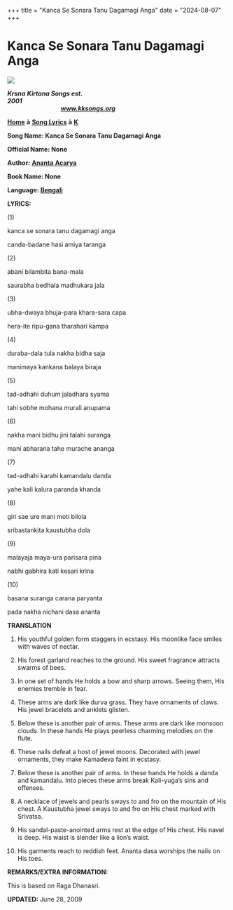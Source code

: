 +++
title = "Kanca Se Sonara Tanu Dagamagi Anga"
date = "2024-08-07"
+++

# Kanca Se Sonara Tanu Dagamagi Anga
**[![](http://kksongs.org/image_files/image002.jpg)](http://kksongs.org/)**

**_Krsna_** **_Kirtana Songs est. 2001_**                                                                                                                                                      **_www.kksongs.org_**

**[Home](http://kksongs.org/)** **à** **[Song Lyrics](http://kksongs.org/lyrics.html)** **à** **[K](http://kksongs.org/songs/song_k.html)**

**Song Name: Kanca Se Sonara Tanu Dagamagi Anga**

**Official Name: None**

**Author:** [**Ananta** **Acarya**](http://kksongs.org/authors/list/ananta_acarya.html)

**Book Name: None**

**Language: [Bengali](http://kksongs.org/language/list/bengali.html)**

**LYRICS:**

(1)

kanca se sonara tanu dagamagi anga

canda-badane hasi amiya taranga

(2)

abani bilambita bana-mala

saurabha bedhala madhukara jala

(3)

ubha-dwaya bhuja-para khara-sara capa

hera-ite ripu-gana tharahari kampa

(4)

duraba-dala tula nakha bidha saja

manimaya kankana balaya biraja

(5)

tad-adhahi duhum jaladhara syama

tahi sobhe mohana murali anupama

(6)

nakha mani bidhu jini talahi suranga

mani abharana tahe murache ananga

(7)

tad-adhahi karahi kamandalu danda

yahe kali kalura paranda khanda

(8)

giri sae ure mani moti bilola

sribastankita kaustubha dola

(9)

malayaja maya-ura parisara pina

nabhi gabhira kati kesari krina

(10)

basana suranga carana paryanta

pada nakha nichani dasa ananta

**TRANSLATION**

1) His youthful golden form staggers in ecstasy. His moonlike face smiles with waves of nectar.

2) His forest garland reaches to the ground. His sweet fragrance attracts swarms of bees.

3) In one set of hands He holds a bow and sharp arrows. Seeing them, His enemies tremble in fear.

4) These arms are dark like durva grass. They have ornaments of claws. His jewel bracelets and anklets glisten.

5) Below these is another pair of arms. These arms are dark like monsoon clouds. In these hands He plays peerless charming melodies on the flute.

6) These nails defeat a host of jewel moons. Decorated with jewel ornaments, they make Kamadeva faint in ecstasy.

7) Below these is another pair of arms. In these hands He holds a danda and kamandalu. Into pieces these arms break Kali-yuga’s sins and offenses.

8) A necklace of jewels and pearls sways to and fro on the mountain of His chest. A Kaustubha jewel sways to and fro on His chest marked with Srivatsa.

9) His sandal-paste-anointed arms rest at the edge of His chest. His navel is deep. His waist is slender like a lion’s waist.

10) His garments reach to reddish feet. Ananta dasa worships the nails on His toes.

**REMARKS/EXTRA INFORMATION:**

This is based on Raga Dhanasri.

**UPDATED:** June 28, 2009